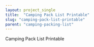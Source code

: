 ```yaml
---
layout: project_single
title:  "Camping Pack List Printable"
slug: "camping-pack-list-printable"
parent: "camping-packing-list"
---
```

Camping Pack List Printable